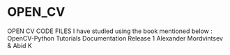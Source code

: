 # OPEN_CV
OPEN CV CODE FILES
I have studied using the book mentioned below :
OpenCV-Python Tutorials
Documentation
Release 1
Alexander Mordvintsev & Abid K
<script type="text/javascript" src="https://platform.linkedin.com/badges/js/profile.js" async defer></script>
